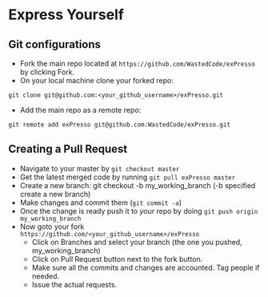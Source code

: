 Express Yourself
==================

Git configurations
------------------
* Fork the main repo located at `https://github.com/WastedCode/exPresso` by clicking Fork.
* On your local machine clone your forked repo:
```
git clone git@github.com:<your_github_username>/exPresso.git
```
* Add the main repo as a remote repo:
```
git remote add exPresso git@github.com:WastedCode/exPresso.git
```

Creating a Pull Request
------------------
* Navigate to your master by `git checkout master`
* Get the latest merged code by running `git pull exPresso master`
* Create a new branch: git checkout -b my_working_branch (-b specified create a new branch)
* Make changes and commit them (`git commit -a`)
* Once the change is ready push it to _your_ repo by doing `git push origin my_working_branch`
* Now goto your fork `https://github.com/<your_github_username>/exPresso`
  * Click on Branches and select your branch (the one you pushed, my_working_branch)
  * Click on Pull Request button next to the fork button.
  * Make sure all the commits and changes are accounted. Tag people if needed.
  * Issue the actual requests.
